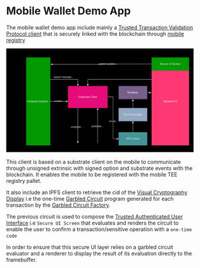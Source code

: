 # Mobile Wallet Demo App




The mobile wallet demo app include mainly a [Trusted Transaction Validation Protocol client](./TTVP_client.md) that is securely linked with the blockchain through [mobile registry](./Mobile_Registry.md)


![App architecture](./fig/App_architecture.svg)

This client is based on a substrate client on the mobile to communicate through unsigned extrinsic with signed option and substrate events with the blockchain. It enables the mobile to be registered with the mobile TEE registry pallet. 


It also include an IPFS client to retrieve the cid of the [Visual Cryptography Display](./VC-GC.md) i.e the one-time [Garbled Circuit](,/GC.md) program generated for each transaction  by the [Garbled Circuit Factory](./GCF.md).

The previous circuit is used to compose the [Trusted Authenticated User Interface](./TAUI.md) i.e `Secure UI Screen` that evaluates and renders the circuit to enable the user to confirm a transaction/sensitive operation with a `one-time code`

In order to ensure that this secure UI layer relies on a garbled circuit evaluator and a renderer to display the result of its evaluation directly to the framebuffer.

